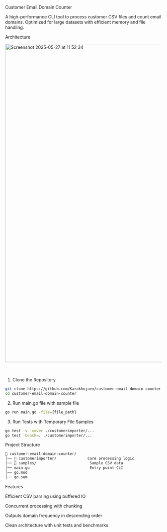 Customer Email Domain Counter

A high-performance CLI tool to process customer CSV files and count email domains.
Optimized for large datasets with efficient memory and file handling.

Architecture


<img width="1024" alt="Screenshot 2025-05-27 at 11 52 34" src="https://github.com/user-attachments/assets/7f6b3727-cb15-4b61-a35c-a232ed37b175" />


<br>
<br>
<br>

1) Clone the Repository

```bash
git clone https://github.com/Karakhujaev/customer-email-domain-counter
cd customer-email-domain-counter
```

2) Run main.go file with sample file

```bash
go run main.go -file={file_path} 
```

3) Run Tests with Temporary File Samples

```bash
go test -v -cover ./customerimporter/...
go test -bench=. ./customerimporter/...
```


Project Structure

```bash
📁 customer-email-domain-counter/
│── 📁 customerimporter/              Core processing logic
│── 📁 samples/                        Sample CSV data          
│── main.go                           Entry point CLI
│── go.mod                             
│── go.sum 
```

Features

Efficient CSV parsing using buffered IO

Concurrent processing with chunking

Outputs domain frequency in descending order

Clean architecture with unit tests and benchmarks
